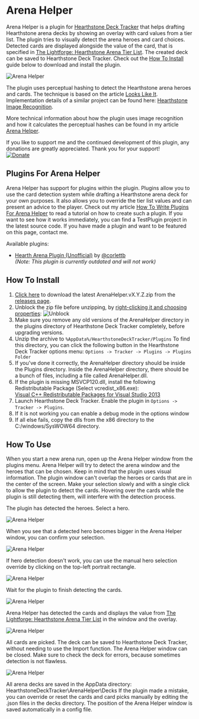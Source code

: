 # Arena Helper

Arena Helper is a plugin for [Hearthstone Deck Tracker](https://github.com/HearthSim/Hearthstone-Deck-Tracker) that helps drafting Hearthstone arena decks by showing an overlay with card values from a tier list. The plugin tries to visually detect the arena heroes and card choices. Detected cards are displayed alongside the value of the card, that is specified in [The Lightforge: Hearthstone Arena Tier List](http://thelightforge.com/TierList). The created deck can be saved to Hearthstone Deck Tracker. Check out the [How To Install](https://github.com/rembound/Arena-Helper#how-to-install) guide below to download and install the plugin.

![Arena Helper](images/arena-helper-4.png?raw=true)

The plugin uses perceptual hashing to detect the Hearthstone arena heroes and cards. The technique is based on the article [Looks Like It](http://www.hackerfactor.com/blog/?/archives/432-Looks-Like-It.html). Implementation details of a similar project can be found here: [Hearthstone Image Recognition](https://github.com/wittenbe/Hearthstone-Image-Recognition).

More technical information about how the plugin uses image recognition and how it calculates the perceptual hashes can be found in my article [Arena Helper](http://rembound.com/projects/arena-helper).

If you like to support me and the continued development of this plugin, any donations are greatly appreciated. Thank you for your support!  
[![Donate](https://www.paypalobjects.com/en_US/i/btn/btn_donate_LG.gif)](https://www.paypal.com/cgi-bin/webscr?cmd=_donations&business=info%40rembound%2ecom&lc=NL&item_name=Rembound%2ecom&currency_code=USD&bn=PP%2dDonationsBF%3abtn_donate_LG%2egif%3aNonHosted)

## Plugins For Arena Helper

Arena Helper has support for plugins within the plugin. Plugins allow you to use the card detection system while drafting a Hearthstone arena deck for your own purposes. It also allows you to override the tier list values and can present an advice to the player. Check out my article [How To Write Plugins For Arena Helper](http://rembound.com/articles/how-to-write-plugins-for-arena-helper) to read a tutorial on how to create such a plugin. If you want to see how it works immediately, you can find a TestPlugin project in the latest source code. If you have made a plugin and want to be featured on this page, contact me.

Available plugins:
* [Hearth Arena Plugin (Unofficial)](https://github.com/corlettb/HDTAHPluginHAPlugin) by [@corlettb](https://github.com/corlettb)  
*(Note: This plugin is currently outdated and will not work)*

## How To Install

1. [Click here](https://github.com/rembound/Arena-Helper/releases) to download the latest ArenaHelper.vX.Y.Z.zip from the [releases page](https://github.com/rembound/Arena-Helper/releases).  
2. Unblock the zip file before unzipping, by [right-clicking it and choosing properties](http://blogs.msdn.com/b/delay/p/unblockingdownloadedfile.aspx):
![Unblock](images/unblock.png?raw=true)  
3. Make sure you remove any old versions of the ArenaHelper directory in the plugins directory of Hearthstone Deck Tracker completely, before upgrading versions.  
4. Unzip the archive to `%AppData%/HearthstoneDeckTracker/Plugins` To find this directory, you can click the following button in the Hearthstone Deck Tracker options menu: `Options -> Tracker -> Plugins -> Plugins Folder`
5. If you've done it correctly, the ArenaHelper directory should be inside the Plugins directory. Inside the ArenaHelper directory, there should be a bunch of files, including a file called ArenaHelper.dll.  
6. If the plugin is missing MSVCP120.dll, install the following Redistributable Package (Select vcredist_x86.exe):  
[Visual C++ Redistributable Packages for Visual Studio 2013](http://www.microsoft.com/en-us/download/details.aspx?id=40784)  
7. Launch Hearthstone Deck Tracker. Enable the plugin in `Options -> Tracker -> Plugins`.  
8. If it is not working you can enable a debug mode in the options window  
9. If all else fails, copy the dlls from the x86 directory to the C:/windows/SysWOW64 directory.

## How To Use

When you start a new arena run, open up the Arena Helper window from the plugins menu. Arena Helper will try to detect the arena window and the heroes that can be chosen. Keep in mind that the plugin uses visual information. The plugin window can't overlap the heroes or cards that are in the center of the screen. Make your selection slowly and with a single click to allow the plugin to detect the cards. Hovering over the cards while the plugin is still detecting them, will interfere with the detection process.

The plugin has detected the heroes. Select a hero.

![Arena Helper](images/arena-helper-1.png?raw=true)

When you see that a detected hero becomes bigger in the Arena Helper window, you can confirm your selection.

![Arena Helper](images/arena-helper-2.png?raw=true)

If hero detection doesn't work, you can use the manual hero selection override by clicking on the top-left portrait rectangle.

![Arena Helper](images/arena-helper-hero-selection.png?raw=true)

Wait for the plugin to finish detecting the cards.

![Arena Helper](images/arena-helper-3.png?raw=true)

Arena Helper has detected the cards and displays the value from [The Lightforge: Hearthstone Arena Tier List](http://thelightforge.com/TierList) in the window and the overlay.

![Arena Helper](images/arena-helper-4.png?raw=true)

All cards are picked. The deck can be saved to Hearthstone Deck Tracker, without needing to use the Import function. The Arena Helper window can be closed. Make sure to check the deck for errors, because sometimes detection is not flawless.

![Arena Helper](images/arena-helper-5.png?raw=true)

All arena decks are saved in the AppData directory: HearthstoneDeckTracker\ArenaHelper\Decks
If the plugin made a mistake, you can override or reset the cards and card picks manually by editing the .json files in the decks directory.
The position of the Arena Helper window is saved automatically in a config file.
